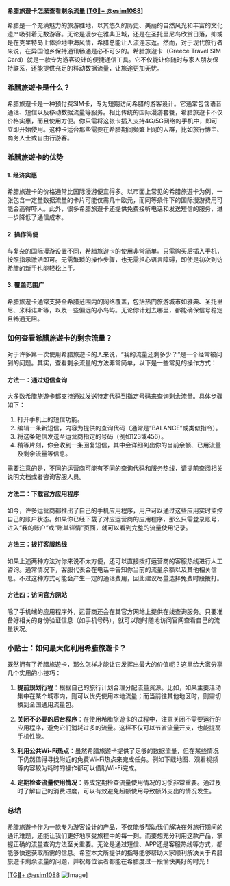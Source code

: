 **希腊旅遊卡怎麽查看剩余流量 [[TG💪+ @esim1088](https://t.me/s/esim1088)]**

希腊是一个充满魅力的旅游胜地，以其悠久的历史、美丽的自然风光和丰富的文化遗产吸引着无数游客。无论是漫步在雅典卫城，还是在圣托里尼岛欣赏日落，抑或是在克里特岛上体验地中海风情，希腊总能让人流连忘返。然而，对于现代旅行者来说，在异国他乡保持通讯畅通是必不可少的。希腊旅遊卡（Greece Travel SIM Card）就是一款专为游客设计的便捷通信工具。它不仅能让你随时与家人朋友保持联系，还能提供充足的移动数据流量，让旅途更加无忧。

### 希腊旅遊卡是什么？

希腊旅遊卡是一种预付费SIM卡，专为短期访问希腊的游客设计。它通常包含语音通话、短信以及移动数据流量等服务。相比传统的国际漫游套餐，希腊旅遊卡不仅价格实惠，而且使用方便。你只需将这张卡插入支持4G/5G网络的手机中，即可立即开始使用。这种卡适合那些需要在希腊期间频繁上网的人群，比如旅行博主、商务人士或自由行游客。

### 希腊旅遊卡的优势

#### 1. **经济实惠**
希腊旅遊卡的价格通常比国际漫游便宜得多。以市面上常见的希腊旅遊卡为例，一张包含一定量数据流量的卡片可能仅需几十欧元，而同等条件下的国际漫游费用可能会高得吓人。此外，很多希腊旅遊卡还提供免费接听电话和发送短信的服务，进一步降低了通信成本。

#### 2. **操作简便**
与复杂的国际漫游设置不同，希腊旅遊卡的使用非常简单。只需购买后插入手机，按照指示激活即可。无需繁琐的操作步骤，也无需担心语言障碍，即使是初次到访希腊的新手也能轻松上手。

#### 3. **覆盖范围广**
希腊旅遊卡通常支持全希腊范围内的网络覆盖，包括热门旅游城市如雅典、圣托里尼、米科诺斯等，以及一些偏远的小岛屿。无论你计划去哪里，都能确保信号稳定且畅通无阻。

### 如何查看希腊旅遊卡的剩余流量？

对于许多第一次使用希腊旅遊卡的人来说，“我的流量还剩多少？”是一个经常被问到的问题。其实，查看剩余流量的方法非常简单，以下是一些常见的操作方式：

#### 方法一：通过短信查询
大多数希腊旅遊卡都支持通过发送特定代码到指定号码来查询剩余流量。具体步骤如下：
1. 打开手机上的短信功能。
2. 编辑一条新短信，内容为提供的查询代码（通常是“BALANCE”或类似指令）。
3. 将这条短信发送至运营商指定的号码（例如123或456）。
4. 稍等片刻，你会收到一条回复短信，其中会详细列出你的当前余额、已用流量及剩余流量等信息。

需要注意的是，不同的运营商可能有不同的查询代码和服务热线，请提前查阅相关说明文档或者咨询客服人员。

#### 方法二：下载官方应用程序
如今，许多运营商都推出了自己的手机应用程序，用户可以通过这些应用实时监控自己的账户状态。如果你已经下载了对应运营商的应用程序，那么只需登录账号，进入“我的账户”或“账单详情”页面，就可以看到完整的流量使用记录。

#### 方法三：拨打客服热线
如果上述两种方法对你来说不太方便，还可以直接拨打运营商的客服热线进行人工咨询。通常情况下，客服代表会在电话中告知你当前的流量余额以及其他相关信息。不过这种方式可能会产生一定的通话费用，因此建议尽量选择免费时段拨打。

#### 方法四：访问官方网站
除了手机端的应用程序外，运营商还会在其官方网站上提供在线查询服务。只要准备好相关的身份验证信息（如手机号码），就可以随时随地访问官网查看自己的流量状况。

### 小贴士：如何最大化利用希腊旅遊卡？

既然拥有了希腊旅遊卡，那么怎样才能让它发挥出最大的价值呢？这里给大家分享几个实用的小技巧：

1. **提前规划行程**：根据自己的旅行计划合理分配流量资源。比如，如果主要活动集中在某个城市内，则可以优先使用本地流量；而当前往其他地区时，则需切换到全国通用流量包。

2. **关闭不必要的后台程序**：在使用希腊旅遊卡的过程中，注意关闭不需要运行的应用程序，避免它们消耗过多的流量。这样不仅可以节省流量开支，也能提高手机性能。

3. **利用公共Wi-Fi热点**：虽然希腊旅遊卡提供了足够的数据流量，但在某些情况下仍然值得寻找附近的免费Wi-Fi热点来完成任务。例如下载地图、观看视频等内容较为耗时的操作都可以借助Wi-Fi完成。

4. **定期检查流量使用情况**：养成定期检查流量使用情况的习惯非常重要。通过及时了解自己的消费进度，可以有效避免超额使用导致额外支出的情况发生。

### 总结

希腊旅遊卡作为一款专为游客设计的产品，不仅能够帮助我们解决在外旅行期间的通讯难题，还能让我们更好地享受旅程中的每一刻。而要想充分利用这款产品，掌握正确的流量查询方法至关重要。无论是通过短信、APP还是客服热线等方式，都能够快速获取所需的信息。希望本文所提供的指导能够帮助大家顺利解决关于希腊旅遊卡剩余流量的问题，并祝每位读者都能在希腊度过一段愉快美好的时光！

[[TG💪+ @esim1088](https://t.me/s/esim1088) ![Image](https://i.postimg.cc/4NQfJmqS/Snipaste-2025-05-13-00-14-12.png)]